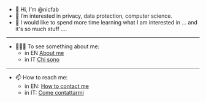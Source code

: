 - 👋 Hi, I’m @nicfab
- 👀 I’m interested in privacy, data protection, computer science.
- 🌱 I would like to spend more time learning what I am interested in ... and it's so much stuff ....

***

- 🧑🏼‍💼 To see something about me:
  - in EN [About me](https://notes.nicfab.eu/en/pages/about/)
  - in IT [Chi sono](https://notes.nicfab.eu/it/pages/about/)

***

- 📫 How to reach me:
  - in EN: [How to contact me](https://notes.nicfab.eu/en/pages/about/#how-to-contact-me)
  - in IT: [Come contattarmi](https://notes.nicfab.eu/it/pages/about/#come-contattarmi)


<!---
nicfab/nicfab is a ✨ special ✨ repository because its `README.md` (this file) appears on your GitHub profile.
You can click the Preview link to take a look at your changes.
--->
